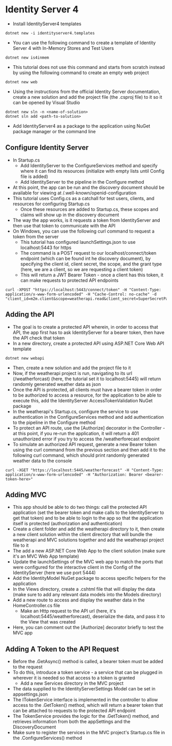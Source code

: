 # Identity Server 4
* Install IdentityServer4 templates
```
dotnet new -i identityserver4.templates
```
* You can use the following command to create a template of Identity Server 4 with In-Memory Stores and Test Users
```
dotnet new is4inmem
```
* This tutorial does not use this command and starts from scratch instead by using the following command to create an empty web project
```
dotnet new web
```
* Using the instructions from the official Identity Server documentation, create a new solution and add the project file (the .csproj file) to it so it can be opened by Visual Studio
```
dotnet new sln -n <name-of-solution>
dotnet sln add <path-to-solution>
```
* Add IdentityServer4 as a package to the application using NuGet package manager or the command line

## Configure Identity Server
* In Startup.cs
    * Add IdentityServer to the ConfigureServices method and specify where it can find its resources (initialize with empty lists until Config file is added)
    * Add IdentityServer to the pipeline in the Configure method
* At this point, the app can be run and the discovery document should be available for viewing at /.well-known/openid-configuration
* This tutorial uses Config.cs as a catchall for test users, clients, and resources for configuring Startup.cs
    * Once these resources are added to Startup.cs, these scopes and claims will show up in the discovery document
* The way the app works, is it requests a token from IdentityServer and then use that token to communicate with the API
* On Windows, you can use the following curl command to request a token from the server
    * This tutorial has configured launchSettings.json to use localhost:5443 for https
    * The command is a POST request to our localhost/connect/token endpoint (which can be found int he discovery document), by specifying the client id, client secret, the scope, and the grant type (here, we are a client, so we are requesting a client token)
    * This will return a JWT Bearer Token - once a client has this token, it can make requests to protected API endpoints
```
curl -XPOST "https://localhost:5443/connect/token" -H "Content-Type: application/x-www-form-urlencoded" -H "Cache-Control: no-cache" -d "client_id=m2m.client&scope=weatherapi.read&client_secret=SuperSecretPassword&grant_type=client_credentials"
```

## Adding the API
* The goal is to create a protected API wherein, in order to access that API, the app first has to ask IdentityServer for a bearer token, then have the API check that token
* In a new directory, create a protected API using ASP.NET Core Web API template
```
dotnet new webapi
```
* Then, create a new solution and add the project file to it
* Now, if the weatherapi project is run, navigating to its url (/weatherforcast) (here, the tutorial set it to localhost:5445) will return randomly generated weather data as json
* Once the API is protected, all clients must have a bearer token in order to be authorized to access a resource, for the application to be able to execute this, add the IdentityServer AccessTokenValidation NuGet package
* In the weatherapi's Startup.cs, configure the service to use authentication in the ConfigureServices method and add authentication to the pipeline in the Configure method
* To protect an API route, use the [Authorize] decorator in the Controller - at this point, if you re-run the application, it will return a 401 unauthorized error if you try to access the /weatherforecast endpoint
* To simulate an authorized API request, generate a new Bearer token using the curl command from the previous section and then add it to the following curl command, which should print randomly generated weather data to the console
```
curl -XGET "https://localhost:5445/weatherforecast" -H "Content-Type: application/x-www-form-urlencoded" -H "Authorization: Bearer <bearer-token-here>"
```

## Adding MVC
* This app should be able to do two things: call the protected API application (set the bearer token and make calls to the IdentityServer to get that token) and to be able to login to the app so that the application itself is protected (authorization and authentication)
* Create a client folder and add the weatherapi directory to it, then create a new client solution within the client directory that will bundle the weatherapi and MVC solutions together and add the weatherapi project file to it
* The add a new ASP.NET Core Web App to the client solution (make sure it's an MVC Web App template)
* Update the launchSettings of the MVC web app to match the ports that were configured for the interactive client in the Config of the IdentityServer (here we use port 5444)
* Add the IdentityModel NuGet package to access specific helpers for the application
* In the Views directory, create a .cshtml file that will display the data (make sure to add any relevant data models into the Models directory)
* Add a new route to access and display the weather data in the HomeController.cs file
    * Make an Http request to the API url (here, it's localhost:5445/weatherforecast), deserialize the data, and pass it to the View that was created
* Here, you can comment out the [Authorize] decorator briefly to test the MVC app

## Adding A Token to the API Request
* Before the .GetAsync() method is called, a bearer token must be added to the request
* To do this, introduce a token service -  a service that can be plugged in wherever it is needed so that access to a token is granted
    * Add a new Services directory in the MVC project
* The data supplied to the IdentityServerSettings Model can be set in appsettings.json
* The ITokenService interface is implemented in the controller to allow access to the .GetToken() method, which will return a bearer token that can be attached to requests to the protected API endpoint
* The TokenService provides the logic for the .GetToken() method, and retrieves information from both the appSettings and the DiscoveryDocument
* Make sure to register the services in the MVC project's Startup.cs file in the .ConfigureServices() method